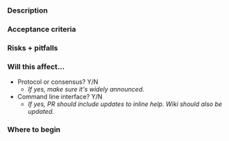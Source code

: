 ### Description

### Acceptance criteria

### Risks + pitfalls

### Will this affect...
* Protocol or consensus? Y/N
  * _If yes, make sure it's widely announced._
* Command line interface? Y/N
  * _If yes, PR should include updates to inline help. Wiki should also be updated._

### Where to begin
